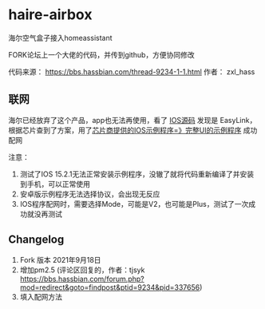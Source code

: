 # haire-airbox
海尔空气盒子接入homeassistant

FORK论坛上一个大佬的代码，并传到github，方便协同修改

代码来源： https://bbs.hassbian.com/thread-9234-1-1.html
作者： zxl_hass

## 联网

海尔已经放弃了这个产品，app也无法再使用，看了 [IOS源码](https://github.com/ybyao07/airbox) 发现是 EasyLink，根据芯片查到了方案，用了[芯片商提供的IOS示例程序=》完整UI的示例程序](https://mxchip.yuque.com/books/share/8ac5e519-671d-4444-a93d-20e0aadfc793/wac2mm#easylink%E7%A4%BA%E4%BE%8Bapp%E4%BD%BF%E7%94%A8%E8%AF%B4%E6%98%8E) 成功配网

注意：

1. 测试了IOS 15.2.1无法正常安装示例程序，没辙了就将代码重新编译了并安装到手机，可以正常使用
2. 安卓版示例程序无法选择协议，会出现无反应
3. IOS程序配网时，需要选择Mode，可能是V2，也可能是Plus，测试了一次成功就没再测试


## Changelog

1. Fork 版本 2021年9月18日
2. 增加pm2.5 (评论区回复的，作者：tjsyk https://bbs.hassbian.com/forum.php?mod=redirect&goto=findpost&ptid=9234&pid=337656)
3. 填入配网方法